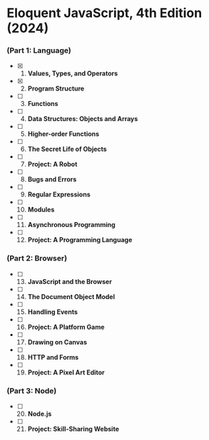 # Eloquent JavaScript, 4th Edition (2024)

### (Part 1: Language)

- [x] 1. **Values, Types, and Operators**
- [x] 2. **Program Structure**
- [ ] 3. **Functions**
- [ ] 4. **Data Structures: Objects and Arrays**
- [ ] 5. **Higher-order Functions**
- [ ] 6. **The Secret Life of Objects**
- [ ] 7. **Project: A Robot**
- [ ] 8. **Bugs and Errors**
- [ ] 9. **Regular Expressions**
- [ ] 10. **Modules**
- [ ] 11. **Asynchronous Programming**
- [ ] 12. **Project: A Programming Language**

### (Part 2: Browser)

- [ ] 13. **JavaScript and the Browser**
- [ ] 14. **The Document Object Model**
- [ ] 15. **Handling Events**
- [ ] 16. **Project: A Platform Game**
- [ ] 17. **Drawing on Canvas**
- [ ] 18. **HTTP and Forms**
- [ ] 19. **Project: A Pixel Art Editor**

### (Part 3: Node)

- [ ] 20. **Node.js**
- [ ] 21. **Project: Skill-Sharing Website**
